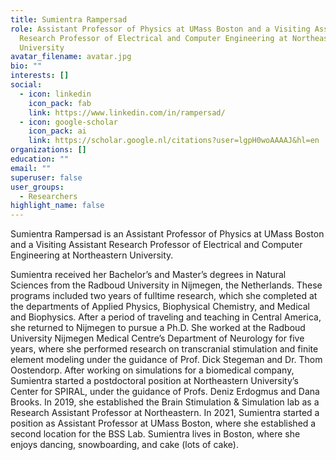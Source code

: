 ```yaml
---
title: Sumientra Rampersad
role: Assistant Professor of Physics at UMass Boston and a Visiting Assistant
  Research Professor of Electrical and Computer Engineering at Northeastern
  University
avatar_filename: avatar.jpg
bio: ""
interests: []
social:
  - icon: linkedin
    icon_pack: fab
    link: https://www.linkedin.com/in/rampersad/
  - icon: google-scholar
    icon_pack: ai
    link: https://scholar.google.nl/citations?user=lgpH0woAAAAJ&hl=en
organizations: []
education: ""
email: ""
superuser: false
user_groups:
  - Researchers
highlight_name: false
---
```

Sumientra Rampersad is an Assistant Professor of Physics at UMass Boston and a Visiting Assistant Research Professor of Electrical and Computer Engineering at Northeastern University. 

Sumientra received her Bachelor’s and Master’s degrees in Natural Sciences from the Radboud University in Nijmegen, the Netherlands. These programs included two years of fulltime research, which she completed at the departments of Applied Physics, Biophysical Chemistry, and Medical and Biophysics. After a period of traveling and teaching in Central America, she returned to Nijmegen to pursue a Ph.D. She worked at the Radboud University Nijmegen Medical Centre’s Department of Neurology for five years, where she performed research on transcranial stimulation and finite element modeling under the guidance of Prof. Dick Stegeman and Dr. Thom Oostendorp. After working on simulations for a biomedical company, Sumientra started a postdoctoral position at Northeastern University’s Center for SPIRAL, under the guidance of Profs. Deniz Erdogmus and Dana Brooks. In 2019, she established the Brain Stimulation & Simulation lab as a Research Assistant Professor at Northeastern. In 2021, Sumientra started a position as Assistant Professor at UMass Boston, where she established a second location for the BSS Lab. Sumientra lives in Boston, where she enjoys dancing, snowboarding, and cake (lots of cake).
